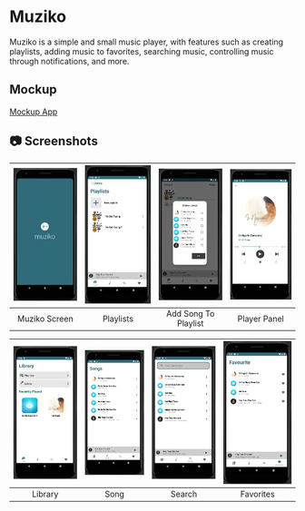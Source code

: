 # Muziko
Muziko is a simple and small music player, with features such as creating playlists, adding music to favorites, searching music, controlling music through notifications, and more.

## Mockup
[Mockup App](https://www.figma.com/file/Cr9TsJU3NlgkgrNeQCaorX/Muziko?node-id=0%3A1)

## 📷 Screenshots 
<img src="muziko/MuzikoScreen.png" width="200"/> | <img src="muziko/Playlists.png" width="200"/> | <img src="muziko/Add Song To Playlist.png" width="200"/> | <img src="muziko/Player Panel.png" width="200"/> 
|:---:|:---:|:---:|:---:|
|Muziko Screen | Playlists | Add Song To Playlist | Player Panel


| <img src="muziko/Library.png" width="200"/> | <img src="muziko/Song.png" width="200"/> | <img src="muziko/Search.png" width="200"/> | <img src="muziko/Favorites.png" width="200"/> 
|:---:|:---:|:---:|:---:|
| Library | Song | Search | Favorites|
